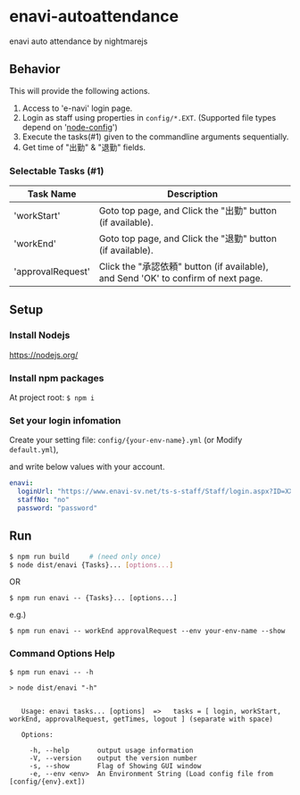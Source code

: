# enavi-autoattendance
enavi auto attendance by nightmarejs

## Behavior
This will provide the following actions.

1. Access to 'e-navi' login page.
1. Login as staff using properties in `config/*.EXT`. (Supported file types depend on '[node-config](https://github.com/lorenwest/node-config)')
1. Execute the tasks(#1) given to the commandline arguments sequentially.
1. Get time of "出勤" & "退勤" fields.

### Selectable Tasks (#1)

|Task Name|Description|
|---|---|
|'workStart'|Goto top page, and Click the "出勤" button (if available).|
|'workEnd'|Goto top page, and Click the "退勤" button (if available).|
|'approvalRequest'|Click the "承認依頼" button (if available), and Send 'OK' to confirm of next page.|


## Setup

### Install Nodejs
https://nodejs.org/

### Install npm packages
At project root:
`$ npm i`

### Set your login infomation
Create your setting file: `config/{your-env-name}.yml` (or Modify `default.yml`),

 and write below values with your account.

```yaml
enavi:
  loginUrl: "https://www.enavi-sv.net/ts-s-staff/Staff/login.aspx?ID=XXXXXXXXX"
  staffNo: "no"
  password: "password"
```

## Run

```bash
$ npm run build     # (need only once)
$ node dist/enavi {Tasks}... [options...]
```
OR
```shell
$ npm run enavi -- {Tasks}... [options...]
```

e.g.)
```
$ npm run enavi -- workEnd approvalRequest --env your-env-name --show
```

### Command Options Help
`$ npm run enavi -- -h`
```
> node dist/enavi "-h"
 
 
   Usage: enavi tasks... [options]  =>   tasks = [ login, workStart, workEnd, approvalRequest, getTimes, logout ] (separate with space)
 
   Options:
 
     -h, --help       output usage information
     -V, --version    output the version number
     -s, --show       Flag of Showing GUI window
     -e, --env <env>  An Environment String (Load config file from [config/{env}.ext])
```
